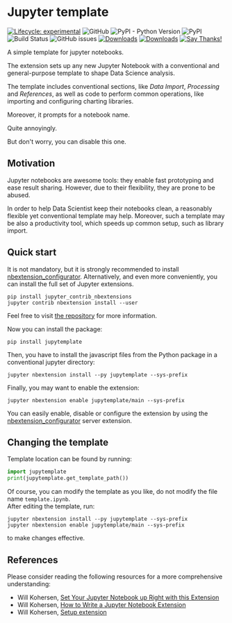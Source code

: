 # Jupyter template

[![Lifecycle:
experimental](https://img.shields.io/badge/lifecycle-experimental-orange.svg)](https://www.tidyverse.org/lifecycle/#experimental)
![GitHub](https://img.shields.io/github/license/donlelef/jupytemplate)
![PyPI - Python Version](https://img.shields.io/pypi/pyversions/jupytemplate)
![PyPI](https://img.shields.io/pypi/v/jupytemplate)
![Build Status](https://travis-ci.org/donlelef/jupytemplate.svg?branch=master)
![GitHub issues](https://img.shields.io/github/issues/donlelef/jupytemplate)
[![Downloads](https://pepy.tech/badge/jupytemplate)](https://pepy.tech/project/jupytemplate)
[![Downloads](https://pepy.tech/badge/jupytemplate/month)](https://pepy.tech/project/jupytemplate/month)
[![Say Thanks\!](https://img.shields.io/badge/Say%20Thanks-!-1EAEDB.svg)](https://saythanks.io/to/donlelef)

A simple template for jupyter notebooks.

The extension sets up any new Jupyter Notebook 
with a conventional and general-purpose
template to shape Data Science analysis.

The template includes conventional sections,
like *Data Import*, *Processing* and *References*,
as well as code to perform common operations, like
importing and configuring charting libraries. 

Moreover, it prompts for a notebook name. 

Quite annoyingly. 

But don't worry, you can disable
this one.

## Motivation
Jupyter notebooks are awesome tools: they enable fast 
prototyping and ease result sharing. However, due to 
their flexibility, they are prone to be abused. 

In order to help Data Scientist keep their notebooks 
clean, a reasonably flexible yet conventional template
may help. Moreover, such a template may be also a 
productivity tool, which speeds up common setup,
such as library import.

## Quick start
It is not mandatory, but it is strongly recommended to 
install [nbextension_configurator](https://github.com/Jupyter-contrib/jupyter_nbextensions_configurator).
Alternatively, and even more conveniently, 
you can install the full set of Jupyter 
extensions.
```shell
pip install jupyter_contrib_nbextensions
jupyter contrib nbextension install --user
```
Feel free to visit [the repository](https://github.com/ipython-contrib/jupyter_contrib_nbextensions)
for more information.

Now you can install the package:
```shell
pip install jupytemplate
```
Then, you have to install the javascript files from 
the Python package in a conventional jupyter directory:
```shell
jupyter nbextension install --py jupytemplate --sys-prefix
```
Finally, you may want to enable the extension:
```shell
jupyter nbextension enable jupytemplate/main --sys-prefix
```
You can easily enable, disable or configure the extension
by using the [nbextension_configurator](https://github.com/Jupyter-contrib/jupyter_nbextensions_configurator)
server extension.

## Changing the template
Template location can be found by running:   
```python
import jupytemplate
print(jupytemplate.get_template_path())
```
Of course, you can modify the template as you like, do not 
modify the file name `template.ipynb`.  
After editing the template, run:
```shell
jupyter nbextension install --py jupytemplate --sys-prefix
jupyter nbextension enable jupytemplate/main --sys-prefix
```
to make changes effective.

## References
Please consider reading the following resources for
a more comprehensive understanding:
- Will Kohersen, [Set Your Jupyter Notebook up Right with this Extension](https://towardsdatascience.com/set-your-jupyter-notebook-up-right-with-this-extension-24921838a332)
- Will Kohersen, [How to Write a Jupyter Notebook Extension](https://towardsdatascience.com/how-to-write-a-jupyter-notebook-extension-a63f9578a38c)
- Will Kohersen, [Setup extension](https://github.com/WillKoehrsen/Data-Analysis/tree/master/setup)